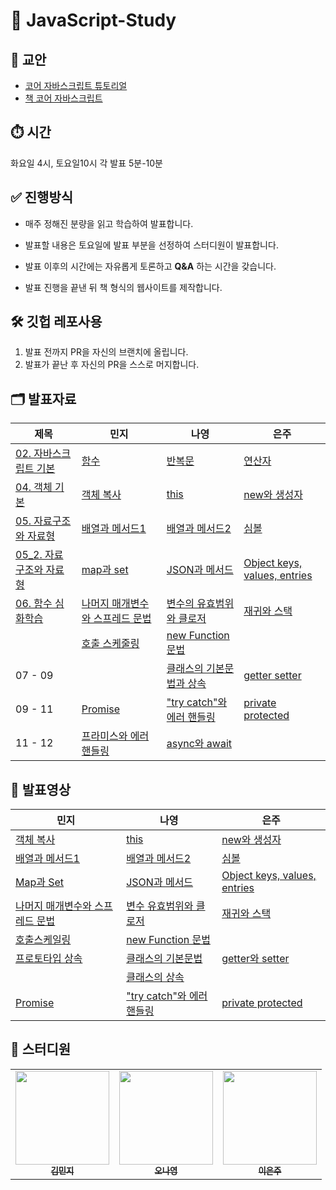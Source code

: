 # 🎯 JavaScript-Study

## 📒 교안

- [코어 자바스크립트 튜토리얼](https://ko.javascript.info/js)
- [책 코어 자바스크립트](http://www.yes24.com/Product/Goods/78586788)

## ⏱️ 시간

화요일 4시, 토요일10시 각 발표 5분-10분

## ✅ 진행방식

- 매주 정해진 분량을 읽고 학습하여 발표합니다.

- 발표할 내용은 토요일에 발표 부분을 선정하여 스터디원이 발표합니다.

- 발표 이후의 시간에는 자유롭게 토론하고 **Q&A** 하는 시간을 갖습니다.

- 발표 진행을 끝낸 뒤 책 형식의 웹사이트를 제작합니다.

## 🛠 깃헙 레포사용

1. 발표 전까지 PR을 자신의 브랜치에 올립니다.
2. 발표가 끝난 후 자신의 PR을 스스로 머지합니다.

## 🗂 발표자료

| 제목                                                                                                                                                             | 민지                                                                                                                                                                                                                                                    | 나영                                                                                                                                                                                                                                                    | 은주                                                                                                                                                                                                            |
| ---------------------------------------------------------------------------------------------------------------------------------------------------------------- | ------------------------------------------------------------------------------------------------------------------------------------------------------------------------------------------------------------------------------------------------------- | ------------------------------------------------------------------------------------------------------------------------------------------------------------------------------------------------------------------------------------------------------- | --------------------------------------------------------------------------------------------------------------------------------------------------------------------------------------------------------------- |
| [02. 자바스크립트 기본](https://github.com/Jobs-Js/JavaScript-Study/tree/main/02.%20%EC%9E%90%EB%B0%94%EC%8A%A4%ED%81%AC%EB%A6%BD%ED%8A%B8%20%EA%B8%B0%EB%B3%B8) | [함수](https://github.com/Jobs-Js/JavaScript-Study/blob/main/02.%20%EC%9E%90%EB%B0%94%EC%8A%A4%ED%81%AC%EB%A6%BD%ED%8A%B8%20%EA%B8%B0%EB%B3%B8/%ED%95%A8%EC%88%98_%EA%B9%80%EB%AF%BC%EC%A7%80.pdf)                                                      | [반복문](https://github.com/Jobs-Js/JavaScript-Study/blob/main/02.%20%EC%9E%90%EB%B0%94%EC%8A%A4%ED%81%AC%EB%A6%BD%ED%8A%B8%20%EA%B8%B0%EB%B3%B8/%EB%B0%98%EB%B3%B5%EB%AC%B8%EA%B3%BC%20switch%EB%AC%B8_%EC%98%A4%EB%82%98%EC%98%81.pdf)                | [연산자](https://github.com/Jobs-Js/JavaScript-Study/blob/eunjoo/02.%20%EC%9E%90%EB%B0%94%EC%8A%A4%ED%81%AC%EB%A6%BD%ED%8A%B8%20%EA%B8%B0%EB%B3%B8/%EC%97%B0%EC%82%B0%EC%9E%90_%EC%9D%B4%EC%9D%80%EC%A3%BC.pdf) |
| [04. 객체 기본](https://github.com/Jobs-Js/JavaScript-Study/tree/main/04.%20%EA%B0%9D%EC%B2%B4%20%EA%B8%B0%EB%B3%B8)                                             | [객체 복사](https://github.com/Jobs-Js/JavaScript-Study/blob/main/04.%20%EA%B0%9D%EC%B2%B4%20%EA%B8%B0%EB%B3%B8/%EB%AF%BC%EC%A7%80_%EA%B0%9D%EC%B2%B4%20%EB%B3%B5%EC%82%AC.pdf)                                                                         | [this](https://github.com/Jobs-Js/JavaScript-Study/blob/main/04.%20%EA%B0%9D%EC%B2%B4%20%EA%B8%B0%EB%B3%B8/this_%EC%98%A4%EB%82%98%EC%98%81.pdf)                                                                                                        | [new와 생성자](https://github.com/Jobs-Js/JavaScript-Study/blob/main/04.%20%EA%B0%9D%EC%B2%B4%20%EA%B8%B0%EB%B3%B8/%EC%83%9D%EC%84%B1%EC%9E%90_%EC%9D%B4%EC%9D%80%EC%A3%BC.pdf)                                 |
| [05. 자료구조와 자료형](https://github.com/Jobs-Js/JavaScript-Study/tree/main/05.%20%EC%9E%90%EB%A3%8C%EA%B5%AC%EC%A1%B0%EC%99%80%20%EC%9E%90%EB%A3%8C%ED%98%95) | [배열과 메서드1](https://github.com/Jobs-Js/JavaScript-Study/blob/main/05.%20%EC%9E%90%EB%A3%8C%EA%B5%AC%EC%A1%B0%EC%99%80%20%EC%9E%90%EB%A3%8C%ED%98%95/%EB%B0%B0%EC%97%B4%EA%B3%BC%20%EB%A9%94%EC%84%9C%EB%93%9C%201_%EA%B9%80%EB%AF%BC%EC%A7%80.pdf) | [배열과 메서드2](https://github.com/Jobs-Js/JavaScript-Study/blob/main/05.%20%EC%9E%90%EB%A3%8C%EA%B5%AC%EC%A1%B0%EC%99%80%20%EC%9E%90%EB%A3%8C%ED%98%95/%EB%B0%B0%EC%97%B4%EA%B3%BC%20%EB%A9%94%EC%84%9C%EB%93%9C%202_%EC%98%A4%EB%82%98%EC%98%81.pdf) | [심볼](https://github.com/Jobs-Js/JavaScript-Study/blob/main/05.%20%EC%9E%90%EB%A3%8C%EA%B5%AC%EC%A1%B0%EC%99%80%20%EC%9E%90%EB%A3%8C%ED%98%95/%EC%8B%AC%EB%B3%BC_%EC%9D%B4%EC%9D%80%EC%A3%BC.pdf)              |
| [05_2. 자료구조와 자료형](https://github.com/Jobs-Js/JavaScript-Study/tree/main/05_2.%20%EC%9E%90%EB%A3%8C%EA%B5%AC%EC%A1%B0%EC%99%80%20%EC%9E%90%EB%A3%8C%ED%98%95) | [map과 set](https://github.com/Jobs-Js/JavaScript-Study/blob/main/05_2.%20%EC%9E%90%EB%A3%8C%EA%B5%AC%EC%A1%B0%EC%99%80%20%EC%9E%90%EB%A3%8C%ED%98%95/%EA%B9%80%EB%AF%BC%EC%A7%80_map%EA%B3%BC%20set.pdf) | [JSON과 메서드](https://github.com/Jobs-Js/JavaScript-Study/blob/main/05_2.%20%EC%9E%90%EB%A3%8C%EA%B5%AC%EC%A1%B0%EC%99%80%20%EC%9E%90%EB%A3%8C%ED%98%95/JSON%EA%B3%BC%20%EB%A9%94%EC%84%9C%EB%93%9C_%EC%98%A4%EB%82%98%EC%98%81.pdf) | [Object keys, values, entries](https://github.com/Jobs-Js/JavaScript-Study/blob/main/05_2.%20%EC%9E%90%EB%A3%8C%EA%B5%AC%EC%A1%B0%EC%99%80%20%EC%9E%90%EB%A3%8C%ED%98%95/Object_%EC%9D%B4%EC%9D%80%EC%A3%BC.pdf)              |
| [06. 함수 심화학습](https://github.com/Jobs-Js/JavaScript-Study/tree/main/06.%20%ED%95%A8%EC%88%98%20%EC%8B%AC%ED%99%94%ED%95%99%EC%8A%B5) | [나머지 매개변수와 스프레드 문법](https://github.com/Jobs-Js/JavaScript-Study/blob/main/06.%20%ED%95%A8%EC%88%98%20%EC%8B%AC%ED%99%94%ED%95%99%EC%8A%B5/%EB%82%98%EB%A8%B8%EC%A7%80%20%EB%A7%A4%EA%B0%9C%EB%B3%80%EC%88%98_%EA%B9%80%EB%AF%BC%EC%A7%80.pdf) | [변수의 유효범위와 클로저](https://github.com/Jobs-Js/JavaScript-Study/blob/14f92e81bcde2123948d99315c1e5fafcb97876f/06.%20%ED%95%A8%EC%88%98%20%EC%8B%AC%ED%99%94%ED%95%99%EC%8A%B5/%EB%B3%80%EC%88%98%20%EC%9C%A0%ED%9A%A8%EB%B2%94%EC%9C%84%EC%99%80%20%ED%81%B4%EB%A1%9C%EC%A0%80_%EC%98%A4%EB%82%98%EC%98%81.pdf) | [재귀와 스택](https://github.com/Jobs-Js/JavaScript-Study/blob/main/06.%20%ED%95%A8%EC%88%98%20%EC%8B%AC%ED%99%94%ED%95%99%EC%8A%B5/%EC%9E%AC%EA%B7%80%EC%99%80%20%EC%8A%A4%ED%83%9D_%EC%9D%B4%EC%9D%80%EC%A3%BC.pdf)              |
| |[호출 스케줄링](https://github.com/Jobs-Js/JavaScript-Study/blob/main/06.%20%ED%95%A8%EC%88%98%20%EC%8B%AC%ED%99%94%ED%95%99%EC%8A%B5/%ED%98%B8%EC%B6%9C-%EC%8A%A4%EC%BC%80%EC%A4%84%EB%A7%81_%EA%B9%80%EB%AF%BC%EC%A7%80.pdf) |[new Function 문법](https://github.com/Jobs-Js/JavaScript-Study/blob/14f92e81bcde2123948d99315c1e5fafcb97876f/06.%20%ED%95%A8%EC%88%98%20%EC%8B%AC%ED%99%94%ED%95%99%EC%8A%B5/new%20Function%20%EB%AC%B8%EB%B2%95_%EC%98%A4%EB%82%98%EC%98%81.pdf) | |
| 07 - 09 |  | [클래스의 기본문법과 상속](https://github.com/Jobs-Js/JavaScript-Study/tree/main/09.%20%ED%81%B4%EB%9E%98%EC%8A%A4) | [getter setter](https://github.com/Jobs-Js/JavaScript-Study/blob/main/07.%20%EA%B0%9D%EC%B2%B4%20%ED%94%84%EB%A1%9C%ED%8D%BC%ED%8B%B0%20%EC%84%A4%EC%A0%95/%EC%9D%B4%EC%9D%80%EC%A3%BC_getter%20setter.pdf)              |
| 09 - 11 |[Promise](https://github.com/Jobs-Js/JavaScript-Study/blob/main/11.%20%ED%94%84%EB%9D%BC%EB%AF%B8%EC%8A%A4%EC%99%80%20async%2C%20await/Promise_%EB%AF%BC%EC%A7%80.pdf) | ["try catch"와 에러 핸들링](https://github.com/Jobs-Js/JavaScript-Study/blob/main/10.%20%EC%97%90%EB%9F%AC%20%ED%95%B8%EB%93%A4%EB%A7%81/'try%20catch'%EC%99%80%20%EC%97%90%EB%9F%AC%20%ED%95%B8%EB%93%A4%EB%A7%81.pdf) | [private protected](https://github.com/Jobs-Js/JavaScript-Study/blob/eunjoo/09.%20%ED%81%B4%EB%9E%98%EC%8A%A4/%EC%9D%B4%EC%9D%80%EC%A3%BC_private%2Cprotected.pdf)   |
|11 - 12| [프라미스와 에러 핸들링](https://github.com/Jobs-Js/JavaScript-Study/blob/main/11.%20%ED%94%84%EB%9D%BC%EB%AF%B8%EC%8A%A4%EC%99%80%20async%2C%20await/%ED%94%84%EB%9D%BC%EB%AF%B8%EC%8A%A4%EC%99%80%20%EC%97%90%EB%9F%AC%ED%95%B8%EB%93%A4%EB%A7%81_%EA%B9%80%EB%AF%BC%EC%A7%80.pdf) |[async와 await](https://github.com/Jobs-Js/JavaScript-Study/blob/main/11.%20%ED%94%84%EB%9D%BC%EB%AF%B8%EC%8A%A4%EC%99%80%20async%2C%20await/async%2C%20await_%20%EC%98%A4%EB%82%98%EC%98%81.pdf) | |


## 🎥 발표영상

| 민지                                           | 나영                                           | 은주                                         |
| ---------------------------------------------- | ---------------------------------------------- | -------------------------------------------- |
| [객체 복사](https://youtu.be/77RT5BtYAxQ)      | [this](https://youtu.be/56F0Eqi0ntY)           | [new와 생성자](https://youtu.be/cCWnRsEZwZk) |
| [배열과 메서드1](https://youtu.be/c4vcsJG83nA) | [배열과 메서드2](https://youtu.be/hWoYm6tV6cA) | [심볼](https://youtu.be/hXtQVZfpb1A)         |
| [Map과 Set](https://youtu.be/OEW91sXQ5Nw) | [JSON과 메서드](https://youtu.be/lY3eB6P7kOI) | [Object keys, values, entries](https://youtu.be/Vg1iWyH8dmU)         |
| [나머지 매개변수와 스프레드 문법](https://youtu.be/7p_yu-rVjJ8) | [변수 유효범위와 클로저](https://youtu.be/BowzIbvcQIY) | [재귀와 스택](https://youtu.be/kNWHOnj2hKg)         |
| [호출스케일링](https://youtu.be/H1pHHdCbqBU) | [new Function 문법](https://youtu.be/oWe160wRXMQ) | []()         |
| [프로토타입 상속](https://youtu.be/8iMbGLyp5NQ) | [클래스의 기본문법](https://youtu.be/-ADDj3ksve0) | [getter와 setter](https://youtu.be/8LHIqW8z4jY)         |
| []() | [클래스의 상속](https://youtu.be/NCLjM1xYiIk) | []()         |
| [Promise](https://youtu.be/AuloNe79MWQ) | ["try catch"와 에러 핸들링](https://youtu.be/ZCjDjkxXuqY) | [private protected](https://youtu.be/MJZ88jQ0bUE)         |

## 🙋 스터디원

<table>
  <tr>
        <td align="center"><a href="https://github.com/kimmming"><img src="https://avatars.githubusercontent.com/u/48938203?v=4" width="150px;" alt=""/><br /><sub><b>김민지</b></sub></a><br /></td>
        <td align="center"><a href="https://github.com/ony540"><img src="https://avatars.githubusercontent.com/u/102240503?v=4" width="150px;" alt=""/><br /><sub><b>오나영</b></sub></a><br /></td>
        <td align="center"><a href="https://github.com/eunjoo0311"><img src="https://avatars.githubusercontent.com/u/120389195?v=4" width="150px;" alt=""/><br /><sub><b>이은주</b></sub></a><br /></td>
  </tr>
</table>
